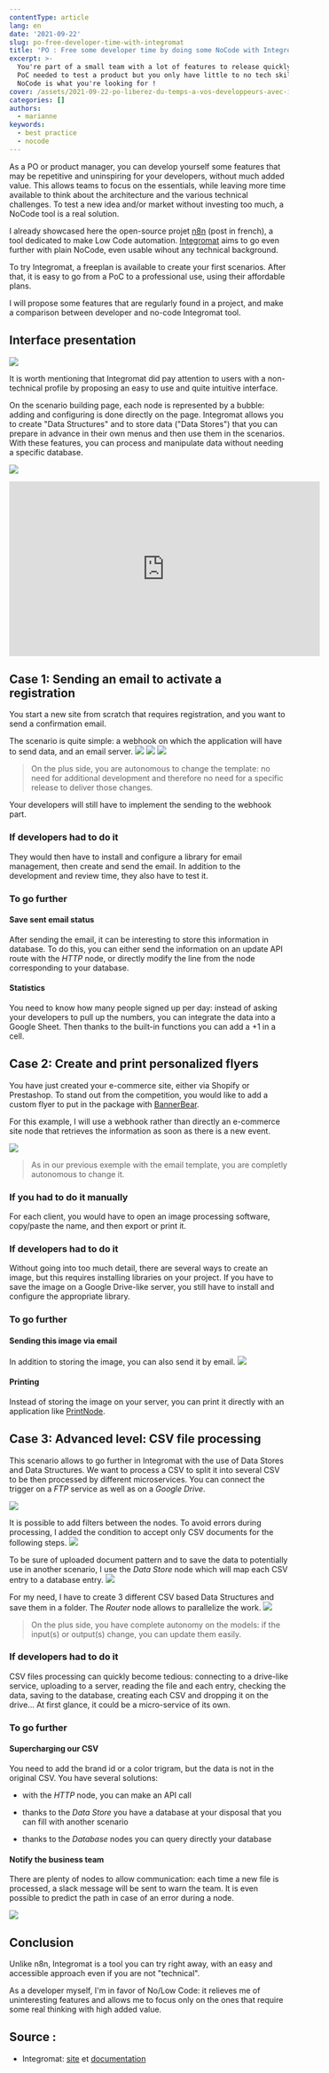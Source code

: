 ```yaml
---
contentType: article
lang: en
date: '2021-09-22'
slug: po-free-developer-time-with-integromat
title: 'PO : Free some developer time by doing some NoCode with Integromat'
excerpt: >-
  You're part of a small team with a lot of features to release quickly and a
  PoC needed to test a product but you only have little to no tech skills ?
  NoCode is what you're looking for !
cover: /assets/2021-09-22-po-liberez-du-temps-a-vos-developpeurs-avec-integromat/cover.jpg
categories: []
authors:
  - marianne
keywords:
  - best practice
  - nocode
---
```


As a PO or product manager, you can develop yourself some features that may be repetitive and uninspiring for your developers, without much added value. This allows teams to focus on the essentials, while leaving more time available to think about the architecture and the various technical challenges. To test a new idea and/or market without investing too much, a NoCode tool is a real solution.

I already showcased here the open-source projet [n8n]({BASE_URL}/fr/outil-low-code-automatisation-workflow-n8n/) (post in french), a tool dedicated to make Low Code automation. [Integromat](https://www.integromat.com/) aims to go even further with plain NoCode, even usable wihout any technical background.

To try Integromat, a freeplan is available to create your first scenarios. After that, it is easy to go from a PoC to a professional use, using their affordable plans.

I will propose some features that are regularly found in a project, and make a comparison between developer and no-code Integromat tool.

## Interface presentation

![]({BASE_URL}/imgs/articles/2021-09-22-po-liberez-du-temps-a-vos-developpeurs-avec-integromat/homepage.png)

It is worth mentioning that Integromat did pay attention to users with a non-technical profile by proposing an easy to use and quite intuitive interface.

On the scenario building page, each node is represented by a bubble: adding and configuring is done directly on the page. Integromat allows you to create "Data Structures" and to store data ("Data Stores") that you can prepare in advance in their own menus and then use them in the scenarios.
With these features, you can process and manipulate data without needing a specific database.

![]({BASE_URL}/imgs/articles/2021-09-22-po-liberez-du-temps-a-vos-developpeurs-avec-integromat/interface-noeud.png)

<iframe width="560" height="315" src="https://www.youtube.com/embed/OExHVQ9CRCw" frameborder="0" allowfullscreen></iframe>


## Case 1: Sending an email to activate a registration

You start a new site from scratch that requires registration, and you want to send a confirmation email.

The scenario is quite simple: a webhook on which the application will have to send data, and an email server.
![]({BASE_URL}/imgs/articles/2021-09-22-po-liberez-du-temps-a-vos-developpeurs-avec-integromat/cas1-scenario.png)
![]({BASE_URL}/imgs/articles/2021-09-22-po-liberez-du-temps-a-vos-developpeurs-avec-integromat/cas1-webhook.png)
![]({BASE_URL}/imgs/articles/2021-09-22-po-liberez-du-temps-a-vos-developpeurs-avec-integromat/cas1-mail.png)

> On the plus side, you are autonomous to change the template: no need for additional development and therefore no need for a specific release to deliver those changes.

Your developers will still have to implement the sending to the webhook part.

### If developers had to do it

They would then have to install and configure a library for email management, then create and send the email. In addition to the development and review time, they also have to test it.


### To go further

#### Save sent email status

After sending the email, it can be interesting to store this information in  database. To do this, you can either send the information on an update API route with the *HTTP* node, or directly modify the line from the node corresponding to your database.


#### Statistics

You need to know how many people signed up per day: instead of asking your developers to pull up the numbers, you can integrate the data into a Google Sheet. Then thanks to the built-in functions you can add a +1 in a cell.

## Case 2: Create and print personalized flyers

You have just created your e-commerce site, either via Shopify or Prestashop. To stand out from the competition, you would like to add a custom flyer to put in the package with [BannerBear](https://www.bannerbear.com/).

For this example, I will use a webhook rather than directly an e-commerce site node that retrieves the information as soon as there is a new event.

![]({BASE_URL}/imgs/articles/2021-09-22-po-liberez-du-temps-a-vos-developpeurs-avec-integromat/cas2-scenario.png)

> As in our previous exemple with the email template, you are completly autonomous to change it.

### If you had to do it manually

For each client, you would have to open an image processing software, copy/paste the name, and then export or print it.

### If developers had to do it

Without going into too much detail, there are several ways to create an image, but this requires installing libraries on your project. If you have to save the image on a Google Drive-like server, you still have to install and configure the appropriate library.

### To go further

#### Sending this image via email

In addition to storing the image, you can also send it by email.
![]({BASE_URL}/imgs/articles/2021-09-22-po-liberez-du-temps-a-vos-developpeurs-avec-integromat/cas2-aller-plus-loin.png)

#### Printing

Instead of storing the image on your server, you can print it directly with an application like [PrintNode](https://www.printnode.com/fr).

## Case 3: Advanced level: CSV file processing

This scenario allows to go further in Integromat with the use of Data Stores and Data Structures.
We want to process a CSV to split it into several CSV to be then processed by different microservices.
You can connect the trigger on a *FTP* service as well as on a *Google Drive*.

![]({BASE_URL}/imgs/articles/2021-09-22-po-liberez-du-temps-a-vos-developpeurs-avec-integromat/cas3-scenario.png)

It is possible to add filters between the nodes. To avoid errors during processing, I added the condition to accept only CSV documents for the following steps.
![]({BASE_URL}/imgs/articles/2021-09-22-po-liberez-du-temps-a-vos-developpeurs-avec-integromat/cas3-filter-csv.png)


To be sure of uploaded document pattern and to save the data to potentially use in another scenario, I use the *Data Store* node which will map each CSV entry to a database entry.
![]({BASE_URL}/imgs/articles/2021-09-22-po-liberez-du-temps-a-vos-developpeurs-avec-integromat/cas3-mapping-csv-data-store.png)


For my need, I have to create 3 different CSV based Data Structures and save them in a folder. The *Router* node allows to parallelize the work.
![]({BASE_URL}/imgs/articles/2021-09-22-po-liberez-du-temps-a-vos-developpeurs-avec-integromat/cas3-create-data-structure-product.png)

> On the plus side, you have complete autonomy on the models: if the input(s) or output(s) change, you can update them easily.

### If developers had to do it

CSV files processing can quickly become tedious: connecting to a drive-like service, uploading to a server, reading the file and each entry, checking the data, saving to the database, creating each CSV and dropping it on the drive... At first glance, it could be a micro-service of its own.

### To go further

#### Supercharging our CSV

You need to add the brand id or a color trigram, but the data is not in the original CSV. You have several solutions:

-   with the *HTTP* node, you can make an API call

-   thanks to the *Data Store* you have a database at your disposal that you can fill with another scenario

-   thanks to the *Database* nodes you can query directly your database


#### Notify the business team

There are plenty of nodes to allow communication: each time a new file is processed, a slack message will be sent to warn the team.
It is even possible to predict the path in case of an error during a node.

![]({BASE_URL}/imgs/articles/2021-09-22-po-liberez-du-temps-a-vos-developpeurs-avec-integromat/cas3-add-error-handler.png)


## Conclusion

Unlike n8n, Integromat is a tool you can try right away, with an easy and accessible approach even if you are not "technical".

As a developer myself, I'm in favor of No/Low Code: it relieves me of uninteresting features and allows me to focus only on the ones that require some real thinking with high added value.


## Source :

-   Integromat: [site](https://www.integromat.com/) et [documentation](https://www.integromat.com/en/integrations)
